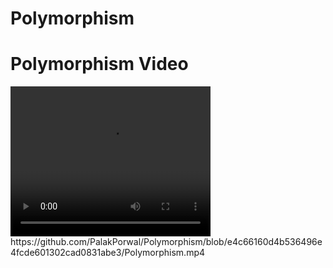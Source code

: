 # Polymorphism
<htm>
<body>
<h1>Polymorphism Video</h1>
  <video width="320" height="240" controls>
    <source src="https://www.youtube.com/watch?v=uc_Hr10cBBE.mp4" type="video/mp4">
  </video>
  <a href="https://github.com/PalakPorwal/Polymorphism/blob/main/Polymorphism.mp4"> </a>
</body>
</html>
https://github.com/PalakPorwal/Polymorphism/blob/e4c66160d4b536496e4fcde601302cad0831abe3/Polymorphism.mp4
